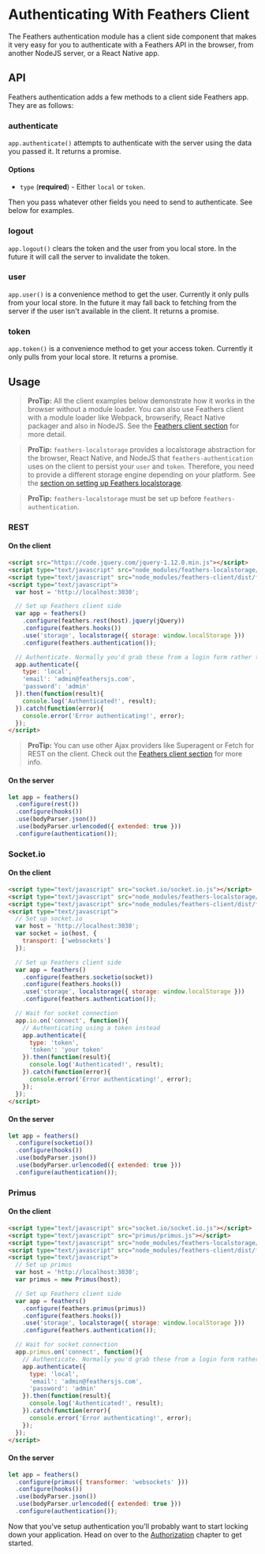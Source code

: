 # Authenticating With Feathers Client

The Feathers authentication module has a client side component that makes it very easy for you to authenticate with a Feathers API in the browser, from another NodeJS server, or a React Native app.

## API

Feathers authentication adds a few methods to a client side Feathers app. They are as follows:

### authenticate

`app.authenticate()` attempts to authenticate with the server using the data you passed it. It returns a promise.

#### Options

- `type` (**required**) - Either `local` or `token`.

Then you pass whatever other fields you need to send to authenticate. See below for examples.

### logout

`app.logout()` clears the token and the user from you local store. In the future it will call the server to invalidate the token.

### user

`app.user()` is a convenience method to get the user. Currently it only pulls from your local store. In the future it may fall back to fetching from the server if the user isn't available in the client. It returns a promise.

### token

`app.token()` is a convenience method to get your access token. Currently it only pulls from your local store. It returns a promise.

## Usage

> **ProTip:** All the client examples below demonstrate how it works in the browser without a module loader. You can also use Feathers client with a module loader like Webpack, browserify, React Native packager and also in NodeJS. See the [Feathers client section](../clients/readme.md) for more detail.

<!-- -->

> **ProTip:** `feathers-localstorage` provides a localstorage abstraction for the browser, React Native, and NodeJS that `feathers-authentication` uses on the client to persist your `user` and `token`. Therefore, you need to provide a different storage engine depending on your platform. See the [section on setting up Feathers localstorage](../databases/localstorage.md).

<!-- -->

> **ProTip:** `feathers-localstorage` must be set up before `feathers-authentication`.

### REST

#### On the client

```html
<script src="https://code.jquery.com/jquery-1.12.0.min.js"></script>
<script type="text/javascript" src="node_modules/feathers-localstorage/dist/localstorage.js"></script>
<script type="text/javascript" src="node_modules/feathers-client/dist/feathers.js"></script>
<script type="text/javascript">
  var host = 'http://localhost:3030';

  // Set up Feathers client side
  var app = feathers()
    .configure(feathers.rest(host).jquery(jQuery))
    .configure(feathers.hooks())
    .use('storage', localstorage({ storage: window.localStorage }))
    .configure(feathers.authentication());

  // Authenticate. Normally you'd grab these from a login form rather than hard coding them
  app.authenticate({
    type: 'local',
    'email': 'admin@feathersjs.com',
    'password': 'admin'
  }).then(function(result){
    console.log('Authenticated!', result);
  }).catch(function(error){
    console.error('Error authenticating!', error);
  });
</script>
```

> **ProTip:** You can use other Ajax providers like Superagent or Fetch for REST on the client. Check out the [Feathers client section](../clients/feathers.md) for more info.

#### On the server

```js
let app = feathers()
  .configure(rest())
  .configure(hooks())
  .use(bodyParser.json())
  .use(bodyParser.urlencoded({ extended: true }))
  .configure(authentication());
```

### Socket.io

#### On the client

```html
<script type="text/javascript" src="socket.io/socket.io.js"></script>
<script type="text/javascript" src="node_modules/feathers-localstorage/dist/localstorage.js"></script>
<script type="text/javascript" src="node_modules/feathers-client/dist/feathers.js"></script>
<script type="text/javascript">
  // Set up socket.io
  var host = 'http://localhost:3030';
  var socket = io(host, {
    transport: ['websockets']
  });

  // Set up Feathers client side
  var app = feathers()
    .configure(feathers.socketio(socket))
    .configure(feathers.hooks())
    .use('storage', localstorage({ storage: window.localStorage }))
    .configure(feathers.authentication());

  // Wait for socket connection
  app.io.on('connect', function(){
    // Authenticating using a token instead
    app.authenticate({
      type: 'token',
      'token': 'your token'
    }).then(function(result){
      console.log('Authenticated!', result);
    }).catch(function(error){
      console.error('Error authenticating!', error);
    });
  });
</script>
```

#### On the server

```js
let app = feathers()
  .configure(socketio())
  .configure(hooks())
  .use(bodyParser.json())
  .use(bodyParser.urlencoded({ extended: true }))
  .configure(authentication());
```

### Primus

#### On the client

```html
<script type="text/javascript" src="socket.io/socket.io.js"></script>
<script type="text/javascript" src="primus/primus.js"></script>
<script type="text/javascript" src="node_modules/feathers-localstorage/dist/localstorage.js"></script>
<script type="text/javascript" src="node_modules/feathers-client/dist/feathers.js"></script>
<script type="text/javascript">
  // Set up primus
  var host = 'http://localhost:3030';
  var primus = new Primus(host);

  // Set up Feathers client side
  var app = feathers()
    .configure(feathers.primus(primus))
    .configure(feathers.hooks())
    .use('storage', localstorage({ storage: window.localStorage }))
    .configure(feathers.authentication());

  // Wait for socket connection
  app.primus.on('connect', function(){
    // Authenticate. Normally you'd grab these from a login form rather than hard-coding them
    app.authenticate({
      type: 'local',
      'email': 'admin@feathersjs.com',
      'password': 'admin'
    }).then(function(result){
      console.log('Authenticated!', result);
    }).catch(function(error){
      console.error('Error authenticating!', error);
    });
  });
</script>
```

#### On the server

```js
let app = feathers()
  .configure(primus({ transformer: 'websockets' }))
  .configure(hooks())
  .use(bodyParser.json())
  .use(bodyParser.urlencoded({ extended: true }))
  .configure(authentication());
```

Now that you've setup authentication you'll probably want to start locking down your application. Head on over to the [Authorization](../authorization/readme.md) chapter to get started.
